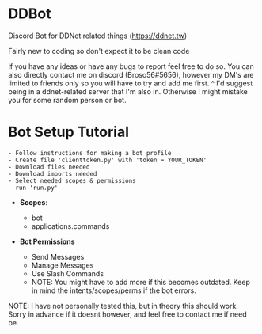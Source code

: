 # DDBot
Discord Bot for DDNet related things (https://ddnet.tw)

Fairly new to coding so don't expect it to be clean code

If you have any ideas or have any bugs to report feel free to do so.
You can also directly contact me on discord (Broso56#5656), however my DM's are limited to friends only so you will have to try and add me first.
                                            ^ I'd suggest being in a ddnet-related server that I'm also in. Otherwise I might mistake you for some random person or bot.

# Bot Setup Tutorial
    - Follow instructions for making a bot profile
    - Create file 'clienttoken.py' with 'token = YOUR_TOKEN'
    - Download files needed
    - Download imports needed
    - Select needed scopes & permissions
    - run 'run.py'

- **Scopes**:
    - bot
    - applications.commands

- **Bot Permissions**
    - Send Messages
    - Manage Messages
    - Use Slash Commands
    - NOTE: You might have to add more if this becomes outdated. Keep in mind the intents/scopes/perms if the bot errors.

NOTE: I have not personally tested this, but in theory this should work. Sorry in advance if it doesnt however, and feel free to contact me if need be.